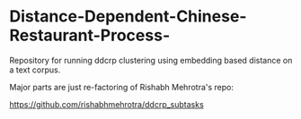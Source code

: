 # Distance-Dependent-Chinese-Restaurant-Process-

Repository for running ddcrp clustering using embedding based distance on a text corpus. 

Major parts are just re-factoring of Rishabh Mehrotra's repo:

https://github.com/rishabhmehrotra/ddcrp_subtasks


